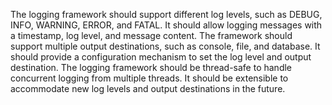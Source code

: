 The logging framework should support different log levels, such as DEBUG, INFO, WARNING, ERROR, and FATAL.
It should allow logging messages with a timestamp, log level, and message content.
The framework should support multiple output destinations, such as console, file, and database.
It should provide a configuration mechanism to set the log level and output destination.
The logging framework should be thread-safe to handle concurrent logging from multiple threads.
It should be extensible to accommodate new log levels and output destinations in the future.